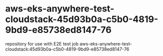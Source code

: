 # aws-eks-anywhere-test-cloudstack-45d93b0a-c5b0-4819-9bd9-e85738ed8147-76
repository for use with E2E test job aws-eks-anywhere-test-cloudstack:45d93b0a-c5b0-4819-9bd9-e85738ed8147-76
